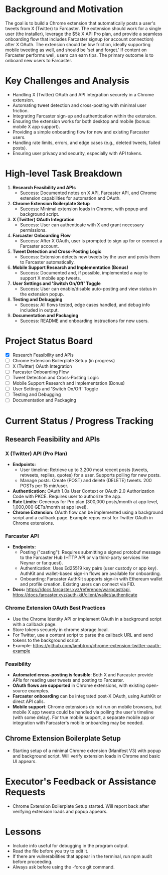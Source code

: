 # Background and Motivation

The goal is to build a Chrome extension that automatically posts a user's tweets from X (Twitter) to Farcaster. The extension should work for a single user (the installer), leverage the $5k X API Pro plan, and provide a seamless onboarding flow that includes Farcaster signup (or account connection) after X OAuth. The extension should be low friction, ideally supporting mobile tweeting as well, and should be 'set and forget.' If content on Farcaster performs well, users can earn tips. The primary outcome is to onboard new users to Farcaster.

# Key Challenges and Analysis

- Handling X (Twitter) OAuth and API integration securely in a Chrome extension.
- Automating tweet detection and cross-posting with minimal user friction.
- Integrating Farcaster sign-up and authentication within the extension.
- Ensuring the extension works for both desktop and mobile (bonus: mobile X app support).
- Providing a simple onboarding flow for new and existing Farcaster users.
- Handling rate limits, errors, and edge cases (e.g., deleted tweets, failed posts).
- Ensuring user privacy and security, especially with API tokens.

# High-level Task Breakdown

1. **Research Feasibility and APIs**
   - Success: Documented notes on X API, Farcaster API, and Chrome extension capabilities for automation and OAuth.
2. **Chrome Extension Boilerplate Setup**
   - Success: Minimal extension loads in Chrome, with popup and background script.
3. **X (Twitter) OAuth Integration**
   - Success: User can authenticate with X and grant necessary permissions.
4. **Farcaster Onboarding Flow**
   - Success: After X OAuth, user is prompted to sign up for or connect a Farcaster account.
5. **Tweet Detection and Cross-Posting Logic**
   - Success: Extension detects new tweets by the user and posts them to Farcaster automatically.
6. **Mobile Support Research and Implementation (Bonus)**
   - Success: Documented and, if possible, implemented a way to support X mobile app tweets.
7. **User Settings and 'Switch On/Off' Toggle**
   - Success: User can enable/disable auto-posting and view status in the extension popup.
8. **Testing and Debugging**
   - Success: All flows tested, edge cases handled, and debug info included in output.
9. **Documentation and Packaging**
   - Success: README and onboarding instructions for new users.

# Project Status Board

- [x] Research Feasibility and APIs
- [ ] Chrome Extension Boilerplate Setup (in progress)
- [ ] X (Twitter) OAuth Integration
- [ ] Farcaster Onboarding Flow
- [ ] Tweet Detection and Cross-Posting Logic
- [ ] Mobile Support Research and Implementation (Bonus)
- [ ] User Settings and 'Switch On/Off' Toggle
- [ ] Testing and Debugging
- [ ] Documentation and Packaging

# Current Status / Progress Tracking

## Research Feasibility and APIs

### X (Twitter) API (Pro Plan)
- **Endpoints:**
  - User timeline: Retrieve up to 3,200 most recent posts (tweets, retweets, replies, quotes) for a user. Supports polling for new posts.
  - Manage posts: Create (POST) and delete (DELETE) tweets. 200 POSTs per 15 min/user.
- **Authentication:** OAuth 1.0a User Context or OAuth 2.0 Authorization Code with PKCE. Requires user to authorize the app.
- **Rate Limits:** Generous for Pro plan (300,000 posts/month at app level, 1,000,000 GETs/month at app level).
- **Chrome Extension:** OAuth flow can be implemented using a background script and a callback page. Example repos exist for Twitter OAuth in Chrome extensions.

### Farcaster API
- **Endpoints:**
  - Posting ("casting"): Requires submitting a signed protobuf message to the Farcaster Hub (HTTP API or via third-party services like Neynar or far.quest).
  - Authentication: Uses Ed25519 key pairs (user custody or app key). AuthKit and wallet-based sign-in flows are available for onboarding.
  - Onboarding: Farcaster AuthKit supports sign-in with Ethereum wallet and profile creation. Existing users can connect via FID.
- **Docs:** https://docs.farcaster.xyz/reference/warpcast/api, https://docs.farcaster.xyz/auth-kit/client/wallet/authenticate

### Chrome Extension OAuth Best Practices
- Use the Chrome Identity API or implement OAuth in a background script with a callback page.
- Store tokens securely in chrome.storage.local.
- For Twitter, use a content script to parse the callback URL and send tokens to the background script.
- Example: https://github.com/lambtron/chrome-extension-twitter-oauth-example

### Feasibility
- **Automated cross-posting is feasible**: Both X and Farcaster provide APIs for reading user tweets and posting to Farcaster.
- **OAuth flows are supported** in Chrome extensions, with existing open-source examples.
- **Farcaster onboarding** can be integrated post-X OAuth, using AuthKit or direct API calls.
- **Mobile support**: Chrome extensions do not run on mobile browsers, but mobile X app tweets could be handled via polling the user's timeline (with some delay). For true mobile support, a separate mobile app or integration with Farcaster's mobile onboarding may be needed.

## Chrome Extension Boilerplate Setup
- Starting setup of a minimal Chrome extension (Manifest V3) with popup and background script. Will verify extension loads in Chrome and basic UI appears.

# Executor's Feedback or Assistance Requests

- Chrome Extension Boilerplate Setup started. Will report back after verifying extension loads and popup appears.

# Lessons

- Include info useful for debugging in the program output.
- Read the file before you try to edit it.
- If there are vulnerabilities that appear in the terminal, run npm audit before proceeding.
- Always ask before using the -force git command. 